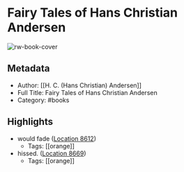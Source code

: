 # Fairy Tales of Hans Christian Andersen

![rw-book-cover](https://m.media-amazon.com/images/I/41aBEsf+ceL._SY160.jpg)

## Metadata
- Author: [[H. C. (Hans Christian) Andersen]]
- Full Title: Fairy Tales of Hans Christian Andersen
- Category: #books

## Highlights
- would fade ([Location 8612](https://readwise.io/to_kindle?action=open&asin=B0082VI2X6&location=8612))
    - Tags: [[orange]] 
- hissed. ([Location 8669](https://readwise.io/to_kindle?action=open&asin=B0082VI2X6&location=8669))
    - Tags: [[orange]] 
